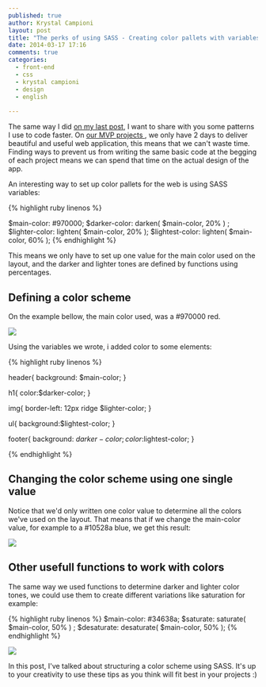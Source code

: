 ```yaml
---
published: true
author: Krystal Campioni
layout: post
title: "The perks of using SASS - Creating color pallets with variables and functions"
date: 2014-03-17 17:16
comments: true
categories:
  - front-end
  - css
  - krystal campioni
  - design
  - english
  
---
```


The same way I did <a href="http://helabs.com.br/blog/2014/01/21/prevent-common-problems-when-writing-css-from-scratch/">on my last post</a>, I want to share with you some patterns I use to code faster. On <a href="http://startupdev.com.br/pt/servicos-para-startups/mvp/">our MVP projects </a> , we only have 2 days to deliver beautiful and useful web application, this means that we can't waste time. Finding ways to prevent us from writing the same basic code at the begging of each project means we can spend that time on the actual design of the app. 

An interesting way to set up color pallets for the web is using SASS variables:
<!--more-->
{% highlight ruby linenos %}

$main-color: #970000;
$darker-color: darken( $main-color, 20% ) ;
$lighter-color: lighten( $main-color, 20% );
$lightest-color: lighten( $main-color, 60% );
{% endhighlight %}

This means we only have to set up one value for the main color used on the layout, and the darker and lighter tones are defined by functions using percentages.

<h2>Defining a color scheme</h2> 

On the example bellow, the main color used, was a #970000 red. 

<img src="/blog/images/posts/2014-02-21/example1.png">

Using the variables we wrote, i added color to some elements:

{% highlight ruby linenos %}

header{
  background: $main-color;
}

h1{
    color:$darker-color;
  }

img{
  border-left: 12px ridge $lighter-color;
}

ul{
  background:$lightest-color;
}

footer{
  background: $darker-color;
  color:$lightest-color;
}


{% endhighlight %}


<h2>Changing the color scheme using one single value</h2> 

Notice that we'd only written one color value to determine all the colors we've used on the layout. That means that if we change the main-color value, for example to a #10528a blue, we get this result:

<img src="/blog/images/posts/2014-02-21/example2.png">


<h2>Other usefull functions to work with colors</h2>

The same way we used functions to determine darker and lighter color tones, we could use them to create different variations like saturation for example:

{% highlight ruby linenos %}
$main-color: #34638a;
$saturate: saturate( $main-color, 50% ) ;
$desaturate: desaturate( $main-color, 50% );
{% endhighlight %}


<img src="/blog/images/posts/2014-02-21/example3.png">

In this post, I've talked about structuring a color scheme using SASS. It's up to your creativity to use these tips as you think will fit best in your projects :)

